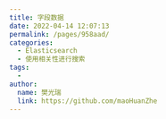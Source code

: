 ```yaml
---
title: 字段数据
date: 2022-04-14 12:07:13
permalink: /pages/958aad/
categories:
  - Elasticsearch
  - 使用相关性进行搜索
tags:
  - 
author: 
  name: 樊光瑞
  link: https://github.com/maoHuanZhe
---
```

